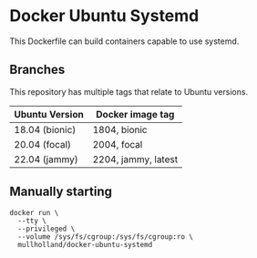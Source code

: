 Docker Ubuntu Systemd
=====================

This Dockerfile can build containers capable to use systemd.

Branches
--------

This repository has multiple tags that relate to Ubuntu versions.

|Ubuntu Version|Docker image tag|
|------------------|--------------------|
|18.04 (bionic)    |1804, bionic        |
|20.04 (focal)     |2004, focal         |
|22.04 (jammy)     |2204, jammy, latest |

Manually starting
-----------------

```shell
docker run \
  --tty \
  --privileged \
  --volume /sys/fs/cgroup:/sys/fs/cgroup:ro \
  mullholland/docker-ubuntu-systemd
```
